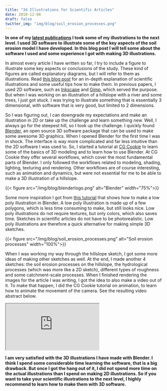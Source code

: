 ```yaml
---
title: "3d Illustrations for Scientific Articles"
date: 2018-12-08
draft: false
twitter_img: "img/blog/soil_erosion_processes.png"
---
```


**In one of my [latest publications](https://doi.org/10.5194/esurf-6-687-2018) I took some of my illustrations to the next level. I used 3D software to illustrate some of the key aspects of the soil erosion model I have developed. In this blog post I will tell some about the software I used and some experience I got with making 3D illustrations.**

In almost every article I have written so far, I try to include a figure to illustrate some key aspects or conclusions of the study. These kind of figures are called explanatory diagrams, but I will refer to them as illustrations. Read [this blog post](https://blogs.scientificamerican.com/sa-visual/visualizing-science-illustration-and-beyond/) for an in-depth explanation of scientific illustrations and some useful tips how to make them. In previous papers, I used 2D software, such as [Inkscape](https://inkscape.org/) and [Gimp](https://www.gimp.org/), which served the purpose. But when I was working on an illustration of a hillslope with a river and some trees, I just got stuck. I was trying to illustrate something that is essentially 3 dimensional, with software that is very good, but limited to 2 dimensions.

So I was figuring out, I can downgrade my expectations and make an illustration in 2D or take up the challenge and learn something new. Well, I always go for the steepest hill, so I took up the challenge. I quickly found [Blender](https://www.blender.org/), an open source 3D software package that can be used to make some awesome 3D graphics. When I opened Blender for the first time I was in shock. The interface is way more complicated and far less intuitive than the 2D software I was used to. So, I started a tutorial at [CG Cookie](https://cgcookie.com/flow/introduction-to-blender) to learn some of the basics of 3D modeling and to learn how to use Blender. At CG Cookie they offer several workflows, which cover the most fundamental parts of Blender. I only followed the workflows related to modeling, shading, lighting, texturing and rendering. Other workflows are of course interesting, such as animation and dynamics, but were not essential for me to be able to make a 3D illustration of a hillslope. 

{{< figure src="/img/blog/blenderlogo.png" alt="Blender" width="75%">}}

Some more inspiration I got from [this tutorial](https://cgi.tutsplus.com/tutorials/secrets-to-creating-low-poly-illustrations-in-blender--cg-31770) that shows how to make a low poly illustration in Blender. A low poly illustration is made up of a few polygons, which is less time consuming to make, but still looks nice. Low poly illustrations do not require textures, but only colors, which also saves time. Sketches in scientific articles do not have to be photorealistic. Low poly illustrations are therefore a quick alternative for making simple 3D sketches.

{{< figure src="/img/blog/soil_erosion_processes.png" alt="Soil erosion processes" width="100%">}}

When I was working my way through the hillslope sketch, I got some more ideas of making other sketches as well. At the end, I made another 4 sketches: the soil erosion processes on the hillslope, the hydrological processes (which was more like a 2D sketch), different types of roughness and some catchment-scale processes. When I finished rendering the images for the article I was writing, I got the idea to also make a video out of it. To make that happen, I did the CG Cookie tutorial on animation, to learn how to animate the movement of the camera. See the resulting video abstract below.

<div class="video__embeded u-margin-bottom-small">
    <iframe class="video__iframe" src="https://www.youtube.com/embed/yP1o5w3VEN8" gesture="media" allow="encrypted-media" allowfullscreen></iframe>
</div>

**I am very satisfied with the 3D illustrations I have made with Blender. I think I spend some considerable time learning the software, that is a big drawback. But once I got the hang out of it, I did not spend more time on the actual illustrations than I spend on making 2D illustrations. So if you want to take your scientific illustrations to the next level, I highly recommend to learn how to make them with 3D software.**